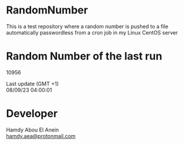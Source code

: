 # RandomNumber    
This is a test repository where a random number is pushed to a file automatically passwordless from a cron job in my Linux CentOS server    
# Random Number of the last run   
10956
      
Last update (GMT +1)    
08/09/23 04:00:01
# Developer    
Hamdy Abou El Anein   
hamdy.aea@protonmail.com
